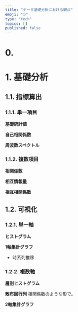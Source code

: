 ```yaml
---
title: "データ基礎分析における観点"
emoji: "🙄"
type: "tech"
topics: []
published: false
---
```


# 0. 

# 1. 基礎分析
## 1.1. 指標算出
### 1.1.1. 単一項目
**基礎統計値**

**自己相関係数**

**周波数スペクトル**

### 1.1.2. 複数項目
**相関係数**

**相互情報量**

**相互相関係数**

## 1.2. 可視化
### 1.2.1. 単一軸
**ヒストグラム**

**1軸集計グラフ**
- 時系列推移

### 1.2.2. 複数軸
**層別ヒストグラム**

**散布図行列**
相関係数のような形で。

**2軸集計グラフ**

